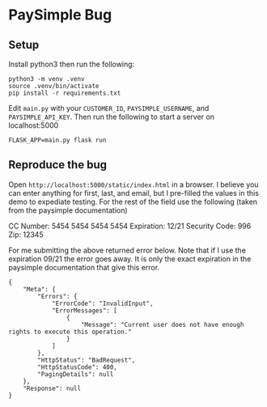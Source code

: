 # PaySimple Bug

## Setup

Install python3 then run the following:

```
python3 -m venv .venv
source .venv/bin/activate
pip install -r requirements.txt
```

Edit `main.py` with your `CUSTOMER_ID`, `PAYSIMPLE_USERNAME`, and `PAYSIMPLE_API_KEY`. Then run the following to start a server on localhost:5000

```
FLASK_APP=main.py flask run
```

## Reproduce the bug

Open `http://localhost:5000/static/index.html` in a browser. I believe you can enter anything for first, last, and email, but I pre-filled the values in this demo to expediate testing. For the rest of the field use the following (taken from the paysimple documentation)

CC Number: 5454 5454 5454 5454
Expiration: 12/21
Security Code: 996
Zip: 12345

For me submitting the above returned error below. Note that if I use the expiration 09/21 the error goes away. It is only the exact expiration in the paysimple documentation that give this error.

```
{
    "Meta": {
        "Errors": {
            "ErrorCode": "InvalidInput",
            "ErrorMessages": [
                {
                    "Message": "Current user does not have enough rights to execute this operation."
                }
            ]
        },
        "HttpStatus": "BadRequest",
        "HttpStatusCode": 400,
        "PagingDetails": null
    },
    "Response": null
}
```